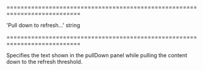 <!--**
/*-------------------------------------------
    Auto-generated file. Do not modify.
-------------------------------------------

**-->
===========================================================================
<!--default-->'Pull down to refresh...'<!--/default-->
<!--type-->string<!--/type-->
===========================================================================

<!--shortDescription-->
Specifies the text shown in the pullDown panel while pulling the content down to the refresh threshold.
<!--/shortDescription-->

<!--fullDescription-->

<!--/fullDescription-->